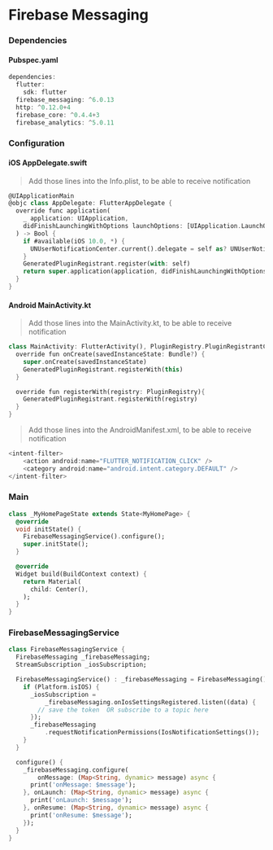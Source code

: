 # Firebase Messaging
<!-- <p align="center">
<img src="https://github.com/ThiagoEvoa/flutter_examples/blob/master/images/firebasemessaging.gif" height="649" width="300">
</p> -->

### Dependencies

#### Pubspec.yaml
```dart
dependencies:
  flutter:
    sdk: flutter
  firebase_messaging: ^6.0.13
  http: ^0.12.0+4
  firebase_core: ^0.4.4+3
  firebase_analytics: ^5.0.11
```

### Configuration

#### iOS AppDelegate.swift
> Add those lines into the Info.plist, to be able to receive notification

```dart
@UIApplicationMain
@objc class AppDelegate: FlutterAppDelegate {
  override func application(
    _ application: UIApplication,
    didFinishLaunchingWithOptions launchOptions: [UIApplication.LaunchOptionsKey: Any]?
  ) -> Bool {
    if #available(iOS 10.0, *) {
      UNUserNotificationCenter.current().delegate = self as? UNUserNotificationCenterDelegate
    }
    GeneratedPluginRegistrant.register(with: self)
    return super.application(application, didFinishLaunchingWithOptions: launchOptions)
  }
}
```

#### Android MainActivity.kt
> Add those lines into the MainActivity.kt, to be able to receive notification

```dart
class MainActivity: FlutterActivity(), PluginRegistry.PluginRegistrantCallback{
  override fun onCreate(savedInstanceState: Bundle?) {
    super.onCreate(savedInstanceState)
    GeneratedPluginRegistrant.registerWith(this)
  }

  override fun registerWith(registry: PluginRegistry){
    GeneratedPluginRegistrant.registerWith(registry)
  }
}
```

> Add those lines into the AndroidManifest.xml, to be able to receive notification

```dart
<intent-filter>
    <action android:name="FLUTTER_NOTIFICATION_CLICK" />
    <category android:name="android.intent.category.DEFAULT" />
</intent-filter>
```

### Main
```dart
class _MyHomePageState extends State<MyHomePage> {
  @override
  void initState() {
    FirebaseMessagingService().configure();
    super.initState();
  }

  @override
  Widget build(BuildContext context) {
    return Material(
      child: Center(),
    );
  }
}
```

### FirebaseMessagingService
```dart
class FirebaseMessagingService {
  FirebaseMessaging _firebaseMessaging;
  StreamSubscription _iosSubscription;

  FirebaseMessagingService() : _firebaseMessaging = FirebaseMessaging() {
    if (Platform.isIOS) {
      _iosSubscription =
          _firebaseMessaging.onIosSettingsRegistered.listen((data) {
        // save the token  OR subscribe to a topic here
      });
      _firebaseMessaging
          .requestNotificationPermissions(IosNotificationSettings());
    }
  }

  configure() {
    _firebaseMessaging.configure(
        onMessage: (Map<String, dynamic> message) async {
      print('onMessage: $message');
    }, onLaunch: (Map<String, dynamic> message) async {
      print('onLaunch: $message');
    }, onResume: (Map<String, dynamic> message) async {
      print('onResume: $message');
    });
  }
}
```
